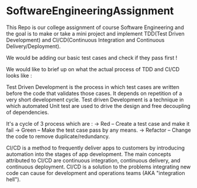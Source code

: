 # SoftwareEngineeringAssignment
This Repo is our college assignment of course Software Engineering and the goal is to make or take a mini project and implement TDD(Test Driven Development) and CI/CD(Continuous Integration and Continuous Delivery/Deployment).

We would be adding our basic test cases and check if they pass first ! 

We would like to brief up on what the actual process of TDD and CI/CD looks like : 

Test Driven Development is the process in which test cases are written before the code that validates those cases. It depends on repetition of a very short development cycle. Test driven Development is a technique in which automated Unit test are used to drive the design and free decoupling of dependencies.

It's a cycle of 3 process which are : 
-> Red – Create a test case and make it fail
-> Green – Make the test case pass by any means.
-> Refactor – Change the code to remove duplicate/redundancy.

CI/CD is a method to frequently deliver apps to customers by introducing automation into the stages of app development. The main concepts attributed to CI/CD are continuous integration, continuous delivery, and continuous deployment. CI/CD is a solution to the problems integrating new code can cause for development and operations teams (AKA "integration hell").
